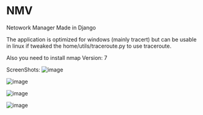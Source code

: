 # NMV
Netowork Manager Made in Django 


The application is optimized for windows (mainly tracert) but can be usable in linux if tweaked the home/utils/traceroute.py to use traceroute. 


Also you need to install nmap Version: 7

ScreenShots:
![image](https://github.com/user-attachments/assets/617a1e4c-42b9-4df2-a54a-3200f354b643)

![image](https://github.com/user-attachments/assets/7e7b3d92-0884-4e00-8a51-69ba6dd957c6)

![image](https://github.com/user-attachments/assets/1a8995e0-e703-4f2f-9494-8502e5fd1770)

![image](https://github.com/user-attachments/assets/b1d718b8-fbb4-48c1-8b8e-b2c5c6a19c64)
